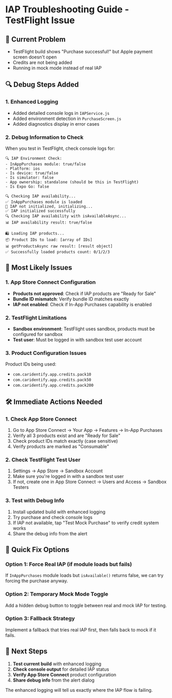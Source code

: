 # IAP Troubleshooting Guide - TestFlight Issue

## 🚨 Current Problem
- TestFlight build shows "Purchase successful!" but Apple payment screen doesn't open
- Credits are not being added
- Running in mock mode instead of real IAP

## 🔍 Debug Steps Added

### 1. Enhanced Logging
- Added detailed console logs in `IAPService.js`
- Added environment detection in `PurchaseScreen.js`
- Added diagnostics display in error cases

### 2. Debug Information to Check

When you test in TestFlight, check console logs for:

```
🔍 IAP Environment Check:
- InAppPurchases module: true/false
- Platform: ios
- Is device: true/false
- Is simulator: false
- App ownership: standalone (should be this in TestFlight)
- Is Expo Go: false

🔍 Checking IAP availability...
✅ InAppPurchases module is loaded
🔄 IAP not initialized, initializing...
✅ IAP initialized successfully
🔍 Checking IAP availability with isAvailableAsync...
📊 IAP availability result: true/false

🛍️ Loading IAP products...
📦 Product IDs to load: [array of IDs]
📊 getProductsAsync raw result: [result object]
✅ Successfully loaded products count: 0/1/2/3
```

## 🎯 Most Likely Issues

### 1. App Store Connect Configuration
- **Products not approved**: Check if IAP products are "Ready for Sale"
- **Bundle ID mismatch**: Verify bundle ID matches exactly
- **IAP not enabled**: Check if In-App Purchases capability is enabled

### 2. TestFlight Limitations
- **Sandbox environment**: TestFlight uses sandbox, products must be configured for sandbox
- **Test user**: Must be logged in with sandbox test user account

### 3. Product Configuration Issues
Product IDs being used:
- `com.caridentify.app.credits.pack10`
- `com.caridentify.app.credits.pack50`
- `com.caridentify.app.credits.pack200`

## 🛠️ Immediate Actions Needed

### 1. Check App Store Connect
1. Go to App Store Connect → Your App → Features → In-App Purchases
2. Verify all 3 products exist and are "Ready for Sale"
3. Check product IDs match exactly (case sensitive)
4. Verify products are marked as "Consumable"

### 2. Check TestFlight Test User
1. Settings → App Store → Sandbox Account
2. Make sure you're logged in with a sandbox test user
3. If not, create one in App Store Connect → Users and Access → Sandbox Testers

### 3. Test with Debug Info
1. Install updated build with enhanced logging
2. Try purchase and check console logs
3. If IAP not available, tap "Test Mock Purchase" to verify credit system works
4. Share the debug info from the alert

## 🔧 Quick Fix Options

### Option 1: Force Real IAP (if module loads but fails)
If `InAppPurchases` module loads but `isAvailable()` returns false, we can try forcing the purchase anyway.

### Option 2: Temporary Mock Mode Toggle
Add a hidden debug button to toggle between real and mock IAP for testing.

### Option 3: Fallback Strategy
Implement a fallback that tries real IAP first, then falls back to mock if it fails.

## 📱 Next Steps

1. **Test current build** with enhanced logging
2. **Check console output** for detailed IAP status
3. **Verify App Store Connect** product configuration
4. **Share debug info** from the alert dialog

The enhanced logging will tell us exactly where the IAP flow is failing.
